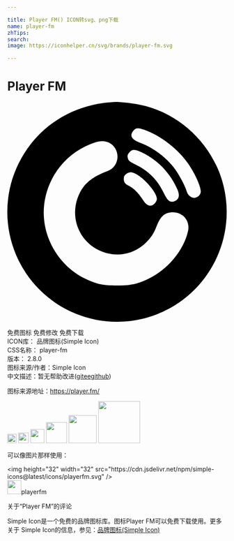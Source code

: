 ```yaml
---

title: Player FM() ICON转svg、png下载
name: player-fm
zhTips: 
search: 
image: https://iconhelper.cn/svg/brands/player-fm.svg

---
```


# Player FM  <small style="font-size: 60%;font-weight: 100"></small>

<div id="svg" class="svg-wrap">
<svg role="img" xmlns="http://www.w3.org/2000/svg" viewBox="0 0 24 24"><title>Player FM icon</title><path d="M11.976 0a12 12 0 00-.347.012c-.323.021-.771.063-1.129.11-3.29.448-6.096 2.1-7.993 4.56a12.027 12.027 0 00-1.22 1.94 12 12 0 00-.173.358c-.092.198-.179.4-.261.603a12 12 0 00-.288.788l-.045.143A12 12 0 000 11.986v.037A12 12 0 0012 24a12 12 0 0011.939-10.79l.003-.024A12 12 0 0024 12.018v-.048a12 12 0 00-.769-4.182c-.04-.105-.081-.21-.125-.313a12 12 0 00-.226-.507c-1.487-3.15-4.299-5.59-7.698-6.506-.76-.208-1.978-.39-2.813-.444A12 12 0 0012.024 0h-.048zm2.321 2.88c.166.001.377.056.675.159 1.782.611 3.773 2.157 4.856 3.764.752 1.118 1.337 2.428 1.337 2.987 0 .358-.35.681-.725.681-.35 0-.708-.305-.804-.68-.13-.525-.83-1.852-1.345-2.534-.917-1.205-2.332-2.262-3.72-2.777-.979-.367-1.232-.795-.778-1.336.152-.182.29-.267.504-.265zm-3.885 1.4c.26.001.495.056.7.165 1.31.664 1.24 2.568-.122 3.092-1.686.637-2.533 1.319-3.084 2.437-1.153 2.34-.21 5.1 2.123 6.218 1.712.821 3.668.533 5.03-.725.62-.576.961-1.074 1.267-1.878.428-1.126.917-1.545 1.79-1.545 1.119 0 1.887.943 1.66 2.026-.463 2.13-2.253 4.27-4.42 5.275-1.196.55-1.851.69-3.362.69-1.485 0-2.131-.131-3.284-.655-3.144-1.424-5.075-4.83-4.673-8.21a8.123 8.123 0 015.511-6.734c.315-.105.603-.157.864-.156zm3.463.96c.217.004.499.105.914.306 1.686.803 3.083 2.279 3.834 4.035.28.672.14 1.109-.41 1.283-.42.123-.7-.104-1.066-.864-.681-1.441-1.65-2.437-3.013-3.11-.795-.384-.891-.471-.97-.847-.035-.2 0-.314.184-.532.157-.184.31-.276.527-.271zm-.398 2.443c.23-.001.496.108.84.334.961.629 2.044 1.983 2.044 2.55 0 .289-.28.656-.559.725-.376.097-.646-.087-1.04-.707-.427-.655-.925-1.153-1.44-1.415-.446-.227-.577-.402-.577-.769a.58.58 0 01.245-.515.727.727 0 01.487-.203z"/></svg>
</div>
<detail full-name='player-fm'></detail>

<div class="detail-page">
<p>
<span><span class="badge-success badge">免费图标</span> <span class="badge-success badge">免费修改</span>  <span class="badge-success badge">免费下载</span> </span>
<br/>
<span>
ICON库：
<span class="badge-secondary badge">品牌图标(Simple Icon)</span> 
</span>
<br/>
<span>
CSS名称：
<span class="badge-secondary badge">player-fm</span> 
</span>

<br/>
<span>
版本：
<span class="badge-secondary badge">2.8.0</span> 
</span>
<br/>
<span>图标来源/作者：<span class="badge-light badge">Simple Icon</span></span> 
<br/>
<span class="zh-detail">中文描述：暂无<span class="help-link"><span>帮助改进</span>(<a href="https://gitee.com/liuwave/icon-helper/edit/master/json/brands/player-fm.json" target="_blank" rel="noopener noreferrer">gitee</a><a href="https://github.com/liuwave/icon-helper/edit/master/json/brands/player-fm.json" target="_blank" rel="noopener noreferrer">github</a></span>)</span><br/>
</p>
</div><div class="description description alert alert-light"><p>图标来源地址：<a href="https://player.fm/" target="_blank" rel="noopener noreferrer">https://player.fm/</a></p></div>
<div class="alert alert-dark">
<img height="21" width="21" src="https://cdn.jsdelivr.net/npm/simple-icons@latest/icons/playerfm.svg" />
<img height="24" width="24" src="https://cdn.jsdelivr.net/npm/simple-icons@latest/icons/playerfm.svg" />
<img height="32" width="32" src="https://cdn.jsdelivr.net/npm/simple-icons@latest/icons/playerfm.svg" />
<img height="48" width="48" src="https://cdn.jsdelivr.net/npm/simple-icons@latest/icons/playerfm.svg" />
<img height="64" width="64" src="https://cdn.jsdelivr.net/npm/simple-icons@latest/icons/playerfm.svg" />
<img height="96" width="96" src="https://cdn.jsdelivr.net/npm/simple-icons@latest/icons/playerfm.svg" />

</div>
<div>
  <p>可以像图片那样使用：    
  </p>
  <div class="alert alert-primary" style="font-size: 14px">
    &lt;img height="32" width="32" src="https://cdn.jsdelivr.net/npm/simple-icons@latest/icons/playerfm.svg" /&gt;
    <copy-btn content='<img height="32" width="32" src="https://cdn.jsdelivr.net/npm/simple-icons@latest/icons/playerfm.svg" />'></copy-btn>
  </div>
  <div class="alert alert-secondary">
    <img height="32" width="32" src="https://cdn.jsdelivr.net/npm/simple-icons@latest/icons/playerfm.svg" />playerfm
    <copy-btn content="playerfm" btn-title="复制图标名称"></copy-btn>
  </div>
</div>

<Vssue title="关于“Player FM”的评论" >关于“Player FM”的评论</Vssue>


<div><p>Simple Icon是一个免费的品牌图标库。图标Player FM可以免费下载使用。更多关于  Simple Icon的信息，参见：<a target="_blank" href="https://iconhelper.cn/brands.html">品牌图标(Simple Icon)</a>
</p></div>
